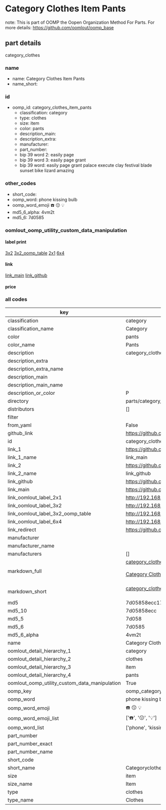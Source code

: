 # Category Clothes Item Pants  

note: This is part of OOMP the Oopen Organization Method For Parts. For more details: https://github.com/oomlout/oomp_base

##  part details
  



category_clothes



### name
* name: Category Clothes Item Pants
* name_short: 
### id
* oomp_id: category_clothes_item_pants
  * classification: category
  * type: clothes
  * size: item
  * color: pants
  * description_main: 
  * description_extra: 
  * manufacturer: 
  * part_number: 
  * bip 39 word 2: easily page
  * bip 39 word 3: easily page grant
  * bip 39 word: easily page grant palace execute clay festival blade sunset bike lizard amazing

### other_codes
* short_code: 
* oomp_word: phone kissing bulb
* oomp_word_emoji :phone: :kissing: :bulb:
* md5_6_alpha: 4vm2t
* md5_6: 7d0585






### oomlout_oomp_utility_custom_data_manipulation
#### label print
[3x2](http://192.168.1.245:1112/?label=oomp%204vm2t)
[3x2_oomp_table](http://192.168.1.108:1112/?label=oomp%204vm2t)
[2x1](http://192.168.1.242:1112/?label=oomp%204vm2t)
[6x4](http://192.168.1.55:1112/?label=oomp%204vm2t)    

#### link

[link_main](https://github.com/oomlout/oomlout_oomp_version_1_messy/tree/main/parts/category_clothes_item_pants) [link_github](https://github.com/oomlout/oomlout_oomp_version_1_messy/tree/main/parts/category_clothes_item_pants)                             

#### price







### all codes 
| key | value |  
| --- | --- |  
| classification | category |  
| classification_name | Category |  
| color | pants |  
| color_name | Pants |  
| description | category_clothes |  
| description_extra |  |  
| description_extra_name |  |  
| description_main |  |  
| description_main_name |  |  
| description_or_color | P  |  
| directory | parts/category_clothes_item_pants |  
| distributors | [] |  
| filter |  |  
| from_yaml | False |  
| github_link | https://github.com/oomlout/oomlout_oomp_part_src/tree/main/parts/category_clothes_item_pants |  
| id | category_clothes_item_pants |  
| link_1 | https://github.com/oomlout/oomlout_oomp_version_1_messy/tree/main/parts/category_clothes_item_pants |  
| link_1_name | link_main |  
| link_2 | https://github.com/oomlout/oomlout_oomp_version_1_messy/tree/main/parts/category_clothes_item_pants |  
| link_2_name | link_github |  
| link_github | https://github.com/oomlout/oomlout_oomp_version_1_messy/tree/main/parts/category_clothes_item_pants |  
| link_main | https://github.com/oomlout/oomlout_oomp_version_1_messy/tree/main/parts/category_clothes_item_pants |  
| link_oomlout_label_2x1 | http://192.168.1.242:1112/?label=oomp%204vm2t |  
| link_oomlout_label_3x2 | http://192.168.1.245:1112/?label=oomp%204vm2t |  
| link_oomlout_label_3x2_oomp_table | http://192.168.1.108:1112/?label=oomp%204vm2t |  
| link_oomlout_label_6x4 | http://192.168.1.55:1112/?label=oomp%204vm2t |  
| link_redirect | https://github.com/oomlout/oomlout_oomp_version_1_messy/tree/main/parts/category_clothes_item_pants |  
| manufacturer |  |  
| manufacturer_name |  |  
| manufacturers | [] |  
| markdown_full | [category_clothes_item_pants](none)<br>[](none)<br>[Category Clothes Item Pants](none)<br><br> |  
| markdown_short | [category_clothes_item_pants](none)<br><br> |  
| md5 | 7d05858ecc170aa4a8a799f2cb67ba2c |  
| md5_10 | 7d05858ecc |  
| md5_5 | 7d058 |  
| md5_6 | 7d0585 |  
| md5_6_alpha | 4vm2t |  
| name | Category Clothes Item Pants |  
| oomlout_detail_hierarchy_1 | category |  
| oomlout_detail_hierarchy_2 | clothes |  
| oomlout_detail_hierarchy_3 | item |  
| oomlout_detail_hierarchy_4 | pants |  
| oomlout_oomp_utility_custom_data_manipulation | True |  
| oomp_key | oomp_category_clothes_item_pants |  
| oomp_word | phone kissing bulb |  
| oomp_word_emoji | :phone: :kissing: :bulb: |  
| oomp_word_emoji_list | [':phone:', ':kissing:', ':bulb:'] |  
| oomp_word_list | ['phone', 'kissing', 'bulb'] |  
| part_number |  |  
| part_number_exact |  |  
| part_number_name |  |  
| short_code |  |  
| short_name | Categoryclothes |  
| size | item |  
| size_name | Item |  
| type | clothes |  
| type_name | Clothes |  
